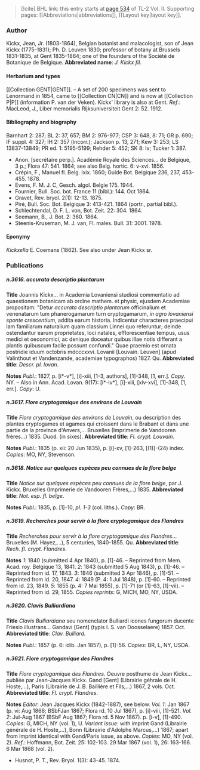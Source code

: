 > [!cite] BHL link: this entry starts at [page 534](https://www.biodiversitylibrary.org/page/33068776) of TL-2 Vol. II.
> Supporting pages: [[Abbreviations|abbreviations]], [[Layout key|layout key]].

### Author

Kickx, Jean, Jr. (1803-1864), Belgian botanist and malacologist, son of Jean Kickx (1775-1831); Ph. D. Leuven 1830; professor of botany at Brussels 1831-1835, at Gent 1835-1864; one of the founders of the Société de Botanique de Belgique. 
**Abbreviated name**: *J. Kickx fil.*

#### Herbarium and types

[[Collection GENT|GENT]]. – A set of 200 specimens was sent to Lenormand in 1854, came to [[Collection CN|CN]] and is now at [[Collection P|P]] (information P. van der Veken). Kickx' library is also at Gent.
*Ref*.: MacLeod, J., Liber memorialis Rijksuniversiteit Gent 2: 52. 1912.

#### Bibliography and biography

Barnhart 2: 287; BL 2: 37, 657; BM 2: 976-977; CSP 3: 648, 8: 71; GR p. 690; IF suppl. 4: 327; IH 2: 357 (incorr.); Jackson p. 13, 271; Kew 3: 253; LS 13837-13849; PR ed. 1: 5195-5199; Rehder 5: 452; SK 8: lv; Tucker 1: 387.
- Anon. \[secrétaire perp.\]. Académie Royale des Sciences... de Belgique, 3 p.; Flora 47: 541. 1864; see also Belg. hortic. 6: v-xvi. 1856.
- Crépin, F., Manuel fl. Belg. lxix. 1860; Guide Bot. Belgique 236, 237, 453-455. 1878.
- Evens, F. M. J. C, Gesch. algol. Belgie 175. 1944.
- Fournier, Bull. Soc. bot. France 11 (bibl.): 144. Oct 1864.
- Gravet, Rev. bryol. 2(1): 12-13. 1875.
- Piré, Bull. Soc. Bot. Belgique 3: 413-421. 1864 (portr., partial bibl.).
- Schlechtendal, D. F. L. von, Bot. Zeit. 22: 304. 1864.
- Seemann, B., J. Bot. 2: 360. 1864.
- Steenis-Kruseman, M. J. van, Fl. males. Bull. 31: 3001. 1978.

#### Eponymy

*Kickxella* E. Coemans (1862). See also under Jean Kickx sr.

### Publications

##### n.3616. accurata descriptio plantarum

**Title**
Joannis Kickx... in Academia Lovaniensi studiosi commentatio ad quaestionem botanicam ab ordine mathem. et physic, ejusdem Academiae propositam: "Detur *accurata descriptio plantarum* officinalium et venenatarum tum phanerogamarum turn cryptogamarum, *in agro lovaniensi sponte crescentium*, addita earum historia. Indicentur characteres praecipui lam familiarum naturalium quam classium Linnei quo referuntur; deinde ostendantur earum proprietates, loci natales, efflorescentiae tempus, usus medici et oeconomici, ac denique doceatur quibus illae notis differant a plantis quibuscum facile possunt confundi." Quae praemio est ornata postridie iduum octobris mdcccxxvi. Lovanii \[Louvain. Leuven\] (apud Valinthout et Vandenzande, academiae typographos) 1827. Qu.
**Abbreviated title**: *Descr. pl. lovan.*

**Notes**
*Publ*.: 1827, p. \[i\*-v\*\], \[i\]-xiii, \[1-3, authors\], \[1\]-348, \[1, err.\]. *Copy*. NY. – Also in Ann. Acad. Lovan. 9(17): \[i\*-iv\*\], \[i\]-xiii, \[xiv-xvi\], \[1\]-348, \[1, err.\]. *Copy*: U.

##### n.3617. Flore cryptogamique des environs de Louvain

**Title**
*Flore cryptogamique des environs de Louvain*, ou description des plantes cryptogames et agames qui croissent dans le Brabant et dans une partie de la province d'Anvers,... Bruxelles (Imprimerie de Vandooren frères...) 1835. Duod. (in sixes).
**Abbreviated title**: *FI. crypt. Louvain*.

**Notes**
*Publ*.: 1835 (p. xii: 20 Jun 1835), p. \[i\]-xv, \[1\]-263, \[(1)\]-(24) index. *Copies*: MO, NY, Stevenson.

##### n.3618. Notice sur quelques espèces peu connues de la flore belge

**Title**
*Notice sur quelques espèces peu connues de la flore belge*, par J. Kickx. Bruxelles (Imprimerie de Vandooren Frères,...) 1835.
**Abbreviated title**: *Not. esp. fl. belge*.

**Notes**
*Publ*.: 1835, p. \[1\]-10, *pl. 1-3* (col. liths.). *Copy*: BR.

##### n.3619. Recherches pour servir à la flore cryptogamique des Flandres

**Title**
*Recherches pour servir à la flore cryptogamique des Flandres*... Bruxelles (M. Hayez,...), 5 centuries, 1840-1855. Qu.
**Abbreviated title**: *Rech. fl. crypt. Flandres*.

**Notes**
*1*: 1840 (submitted 4 Apr 1840), p. \[1\]-46. – Reprinted from Mem. Acad. roy. Belgique 13, 1841.
*2*: 1843 (submitted 5 Aug 1843), p. \[1\]-46. – Reprinted from id. 17, 1843.
*3*: 1846 (submitted 3 Apr 1846), p. \[1\]-51. – Reprinted from id. 20, 1847.
*4*: 1849 (P. 4: 1 Jul 1848), p. \[1\]-60. – Reprinted from id. 23, 1849.
*5*: 1855 (p. 4: 7 Mai 1855), p. \[1\]-71 (or \[1\]-63, \[1\]-vii). – Reprinted from id. 29, 1855.
*Copies reprints*: G, MICH, MO, NY, USDA.

##### n.3620. Clavis Bulliardiana

**Title**
*Clavis Bulliardiana* seu nomenclator Bulliardi icones fungorum ducente Friesio illustrans... Gandavi \[Gent\] (typis I. S. van Doosselaere) 1857. Oct.
**Abbreviated title**: *Clav. Bulliard.*

**Notes**
*Publ*.: 1857 (p. 6: idib. Jan 1857), p. \[1\]-56. *Copies*: BR, L, NY, USDA.

##### n.3621. Flore cryptogamique des Flandres

**Title**
*Flore cryptogamique des Flandres*. Oeuvre posthume de Jean Kickx... publiée par Jean-Jacques Kickx. Gand \[Gent\] (Librairie géhrale de H. Hoste,...), Paris (Librairie de J. B. Baillière et Fils,...) 1867, 2 vols. Oct.
**Abbreviated title**: *Fl. crypt. Flandres*.

**Notes**
*Editor*: Jean Jacques Kickx (1842-1887), see below.
*Vol. 1*: Jan 1867 (p. vi: Aug 1866; BSbFJan 1867; Flora rd. 10 Jul 1867), p. \[i\]-viii, \[1\]-521.
*Vol. 2*: Jul-Aug 1867 (BSbF Aug 1867; Flora rd. 5 Nov 1867). p. \[i-v\], \[1\]-490.
*Copies*: G, MICH, NY (vol. 1), U.
*Variant issue*: with imprint Gand (Librairie générale de H. Hoste,...), Bonn (Librairie d'Adolphe Marcus,...) 1867; apart from imprint identical with Gand/Paris issue, as above. *Copies*: MO, NY (vol. 2).
*Ref*.: Hoffmann, Bot. Zeit. 25: 102-103. 29 Mar 1867 (vol. 1), 26: 163-166. 6 Mar 1868 (vol. 2).
- Husnot, P. T., Rev. Bryol. 1(3): 43-45. 1874.

